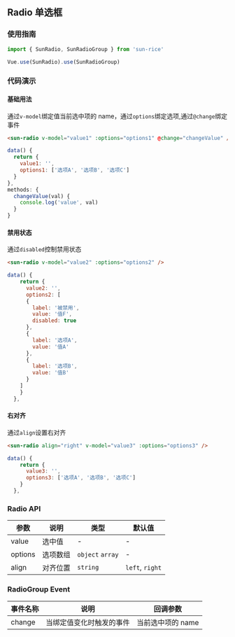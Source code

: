 ## Radio 单选框

### 使用指南

```javascript
import { SunRadio, SunRadioGroup } from 'sun-rice'

Vue.use(SunRadio).use(SunRadioGroup)
```

### 代码演示

#### 基础用法

通过`v-model`绑定值当前选中项的 name，通过`options`绑定选项,通过`@change`绑定事件

```html
<sun-radio v-model="value1" :options="options1" @change="changeValue" />
```

```js
data() {
  return {
    value1: '',
    options1: ['选项A', '选项B', '选项C']
  }
},
methods: {
  changeValue(val) {
    console.log('value', val)
  }
}
```

#### 禁用状态

通过`disabled`控制禁用状态

```html
<sun-radio v-model="value2" :options="options2" />
```

```js
data() {
    return {
      value2: '',
      options2: [
      {
        label: '被禁用',
        value: '值F',
        disabled: true
      },
      {
        label: '选项A',
        value: '值A'
      },
      {
        label: '选项B',
        value: '值B'
      }
    ]
    }
  },
```

#### 右对齐

通过`align`设置右对齐

```html
<sun-radio align="right" v-model="value3" :options="options3" />
```

```js
data() {
    return {
      value3: '',
      options3: ['选项A', '选项B', '选项C']
    }
  },
```

### Radio API

| 参数     | 说明           | 类型      | 默认值  |
| -------- | -------------- | --------- | ------- |
| value     | 选中值     |  -  | - |
| options     | 选项数组     | `object` `array`  | - |
| align       | 对齐位置     | `string` | `left`, `right` | - |

### RadioGroup Event

| 事件名称 | 说明                     | 回调参数          |
| -------- | ------------------------ | ----------------- |
| change   | 当绑定值变化时触发的事件 | 当前选中项的 name |
